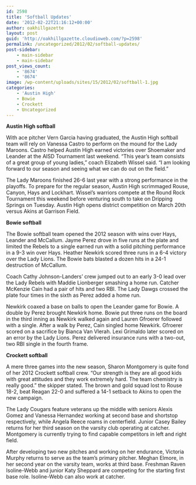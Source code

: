 ```yaml
---
id: 2598
title: 'Softball Updates'
date: '2012-02-22T21:16:12+00:00'
author: oakhillgazette
layout: post
guid: 'http://oakhillgazette.cloudioweb.com/?p=2598'
permalink: /uncategorized/2012/02/softball-updates/
post-sidebar:
    - main-sidebar
    - main-sidebar
post_views_count:
    - '8674'
    - '8674'
image: /wp-content/uploads/sites/15/2012/02/softball-1.jpg
categories:
    - 'Austin High'
    - Bowie
    - Crockett
    - Uncategorized
---
```


**Austin High softball**

With ace pitcher Vern Garcia having graduated, the Austin High softball team will rely on Vanessa Castro to perform on the mound for the Lady Maroons. Castro helped Austin High earned victories over Shoemaker and Leander at the AISD Tournament last weekend. “This year’s team consists of a great group of young ladies,” coach Elizabeth Wissel said. “I am looking forward to our season and seeing what we can do out on the field.”

The Lady Maroons finished 26-6 last year with a strong performance in the playoffs. To prepare for the regular season, Austin High scrimmaged Rouse, Canyon, Hays and Lockhart. Wissel’s warriors compete at the Round Rock Tournament this weekend before venturing south to take on Dripping Springs on Tuesday. Austin High opens district competition on March 20th versus Akins at Garrison Field.

**Bowie softball**

The Bowie softball team opened the 2012 season with wins over Hays, Leander and McCallum. Jayme Perez drove in five runs at the plate and limited the Rebels to a single earned run with a solid pitching performance in a 9-3 win over Hays. Heather Newkirk scored three runs in a 6-4 victory over the Lady Lions. The Bowie bats blasted a dozen hits in a 24-1 destruction of McCallum.

Coach Cathy Johnson-Landers’ crew jumped out to an early 3-0 lead over the Lady Rebels with Maddie Lionberger smashing a home run. Catcher McKenzie Cain had a pair of hits and two RBI. The Lady Dawgs crossed the plate four times in the sixth as Perez added a home run.

Newkirk coaxed a base on balls to open the Leander game for Bowie. A double by Perez brought Newkirk home. Bowie put three runs on the board in the third inning as Newkirk walked again and Lauren Gfroerer followed with a single. After a walk by Perez, Cain singled home Newkirk. Gfroerer scored on a sacrifice by Bianca Van Vlerah. Lexi Grimaldo later scored on an error by the Lady Lions. Perez delivered insurance runs with a two-out, two RBI single in the fourth frame.

**Crockett softball**

A mere three games into the new season, Sharon Montgomery is quite fond of her 2012 Crockett softball crew. “Our strength is they are all good kids with great attitudes and they work extremely hard. The team chemistry is really good.” the skipper stated. The brown and gold squad lost to Rouse 18-2, beat Reagan 22-0 and suffered a 14-1 setback to Akins to open the new campaign.

The Lady Cougars feature veterans up the middle with seniors Alexis Gomez and Vanessa Hernandez working at second base and shortstop respectively, while Angela Reece roams in centerfield. Junior Casey Bailey returns for her third season on the varsity club operating at catcher. Montgomery is currently trying to find capable competitors in left and right field.

After developing two new pitches and working on her endurance, Victoria Murphy returns to serve as the team’s primary pitcher. Meghan Elmore, in her second year on the varsity team, works at third base. Freshman Raven Isoline-Webb and junior Katy Sheppard are competing for the starting first base role. Isoline-Webb can also work at catcher.